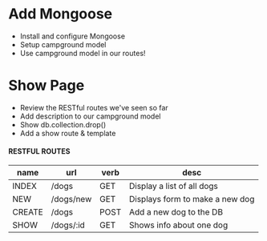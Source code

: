 # Add Mongoose
* Install and configure Mongoose
* Setup campground model
* Use campground model in our routes!

# Show Page
* Review the RESTful routes we've seen so far
* Add description to our campground model
* Show db.collection.drop()
* Add a show route & template

#### RESTFUL ROUTES
|name   |url       |verb |desc
|-------|----------|-----|-------------------------------
|INDEX  |/dogs     |GET  |Display a list of all dogs
|NEW    |/dogs/new |GET  |Displays form to make a new dog
|CREATE |/dogs     |POST |Add a new dog to the DB
|SHOW   |/dogs/:id |GET  |Shows info about one dog
